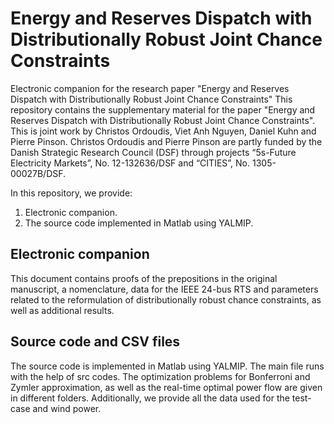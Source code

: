 # Energy and Reserves Dispatch with Distributionally Robust Joint Chance Constraints
Electronic companion for the research paper "Energy and Reserves Dispatch with Distributionally Robust Joint Chance Constraints"
This repository contains the supplementary material for the paper "Energy and Reserves Dispatch with Distributionally Robust Joint Chance Constraints". 
This is joint work by Christos Ordoudis, Viet Anh Nguyen, Daniel Kuhn and Pierre Pinson. Christos Ordoudis and Pierre Pinson are partly funded by the Danish
Strategic Research Council (DSF) through projects “5s-Future Electricity Markets”, No. 12-132636/DSF and “CITIES”, No. 1305-00027B/DSF.

In this repository, we provide:
   1. Electronic companion. 
   2. The source code implemented in Matlab using YALMIP.

## Electronic companion
This document contains proofs of the prepositions in the original manuscript, a nomenclature, data for the IEEE 24-bus RTS and parameters related to the reformulation of distributionally robust chance constraints, as well as additional results.

## Source code and CSV files
The source code is implemented in Matlab using YALMIP. The main file runs with the help of src codes. The optimization problems for Bonferroni and Zymler approximation, as well as the real-time optimal power flow are given in different folders. Additionally, we provide all the data used for the test-case and wind power.
